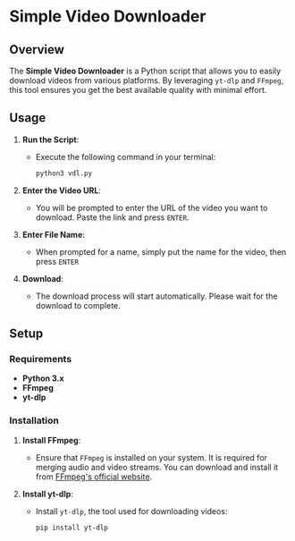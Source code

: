# Simple Video Downloader

## Overview

The **Simple Video Downloader** is a Python script that allows you to easily download videos from various platforms. By leveraging `yt-dlp` and `FFmpeg`, this tool ensures you get the best available quality with minimal effort.

## Usage

1. **Run the Script**:
   - Execute the following command in your terminal:
     ```bash
     python3 vdl.py
     ```

2. **Enter the Video URL**:
   - You will be prompted to enter the URL of the video you want to download. Paste the link and press `ENTER`.

3. **Enter File Name**:
   - When prompted for a name, simply put the name for the video, then press `ENTER`

4. **Download**:
   - The download process will start automatically. Please wait for the download to complete.

## Setup

### Requirements

- **Python 3.x**
- **FFmpeg**
- **yt-dlp**

### Installation

1. **Install FFmpeg**:
   - Ensure that `FFmpeg` is installed on your system. It is required for merging audio and video streams. You can download and install it from [FFmpeg's official website](https://ffmpeg.org/download.html).

2. **Install yt-dlp**:
   - Install `yt-dlp`, the tool used for downloading videos:
     ```bash
     pip install yt-dlp
     ```
